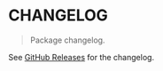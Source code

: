 # CHANGELOG

> Package changelog.

See [GitHub Releases](https://github.com/stdlib-js/utils-bifurcate-in/releases) for the changelog.